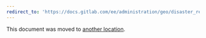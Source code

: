 ```yaml
---
redirect_to: 'https://docs.gitlab.com/ee/administration/geo/disaster_recovery/index.md'
---
```


This document was moved to [another location](https://docs.gitlab.com/ee/administration/geo/disaster_recovery/index.md).
